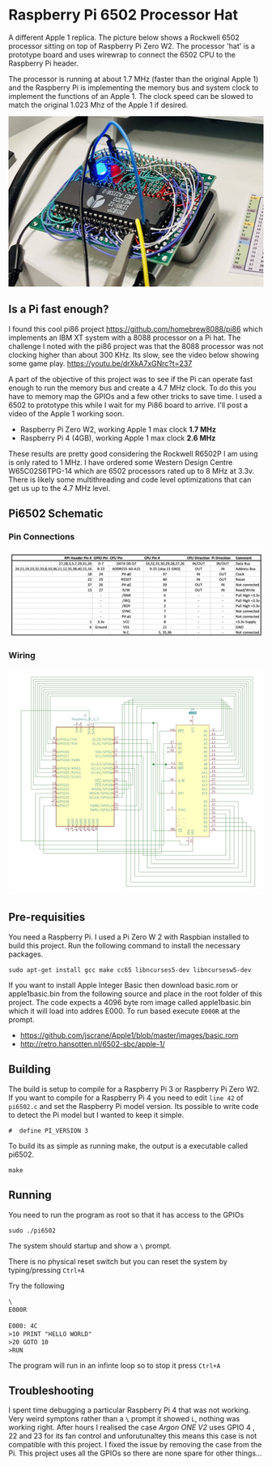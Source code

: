 # Raspberry Pi 6502 Processor Hat

A different Apple 1 replica. The picture below shows a Rockwell 6502 processor sitting on top of Raspberry Pi Zero W2. The processor 'hat' is a prototype board and uses wirewrap to connect the 6502 CPU to the Raspberry Pi header. 

The processor is running at about 1.7 MHz (faster than the original Apple 1) and the Raspberry Pi is implementing the memory bus and system clock to implement the functions of an Apple 1. The clock speed can be slowed to match the original 1.023 Mhz of the Apple 1 if desired. 

![6502 Hat in action](doc/Pi6502.jpg)


## Is a Pi fast enough? 
I found this cool pi86 project https://github.com/homebrew8088/pi86 which implements an IBM XT system with a 8088 processor on a Pi hat. The challenge I noted with the pi86 project was that the 8088 processor was not clocking higher than about 300 KHz. Its slow, see the video below showing some game play. https://youtu.be/drXkA7xGNrc?t=237 

A part of the objective of this project was to see if the Pi can operate fast enough to run the memory bus and create a 4.7 MHz clock. To do this you have to memory map the GPIOs and a few other tricks to save time. I used a 6502 to prototype this while I wait for my Pi86 board to arrive. I'll post a video of the Apple 1 working soon. 

* Raspberry Pi Zero W2, working Apple 1 max clock **1.7 MHz**
* Raspberry Pi 4 (4GB), working Apple 1 max clock **2.6 MHz**

These results are pretty good considering the Rockwell R6502P I am using is only rated to 1 MHz. I have ordered some Western Design Centre W65C02S6TPG-14 which are 6502 processors rated up to 8 MHz at 3.3v. There is likely some multithreading and code level optimizations that can get us up to the 4.7 MHz level. 

## Pi6502 Schematic 

### Pin Connections
![6502 Hat pin connections](doc/PinConnections.jpg)

### Wiring
![6502 Hat pin connections](doc/Pi6502Schematic.jpg "Link to wiring diagram")


## Pre-requisities 

You need a Raspberry Pi. I used a Pi Zero W 2 with Raspbian installed to build this project. Run the following command to install the necessary packages. 

```
sudo apt-get install gcc make cc65 libncurses5-dev libncursesw5-dev
```
If you want to install Apple Integer Basic then download basic.rom or apple1basic.bin from the following source and place in the root folder of this project. The code expects a 4096 byte rom image called apple1basic.bin which it will load into addres E000. To run based execute `E000R` at the prompt. 

* https://github.com/jscrane/Apple1/blob/master/images/basic.rom
* http://retro.hansotten.nl/6502-sbc/apple-1/

## Building 
The build is setup to compile for a Raspberry Pi 3 or Raspberry Pi Zero W2. If you want to compile for a Raspberry Pi 4 you need to edit `line 42` of `pi6502.c` and set the Raspberry Pi model version. Its possible to write code to detect the Pi model but I wanted to keep it simple. 
```
#  define PI_VERSION 3 
```

To build its as simple as running make, the output is a executable called pi6502. 
```
make 
```

## Running 
You need to run the program as root so that it has access to the GPIOs

```
sudo ./pi6502
```

The system should startup and show a `\` prompt. 

There is no physical reset switch but you can reset the system by typing/pressing `Ctrl+A`


Try the following

```
\
E000R

E000: 4C
>10 PRINT "HELLO WORLD"
>20 GOTO 10
>RUN
```

The program will run in an infinte loop so to stop it press `Ctrl+A`



## Troubleshooting

I spent time debugging a particular Raspberry Pi 4 that was not working. Very weird symptons rather than a `\` prompt it showed `L`, nothing was working right. After hours I realised the case *Argon ONE V2* uses GPIO 4 , 22 and 23 for its fan control and unforutunaltey this means this case is not compatible with this project. I fixed the issue by removing the case from the Pi. This project uses all the GPIOs so there are none spare for other things... 

 




